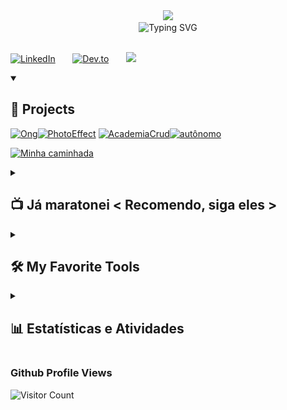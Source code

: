 
<div style="text-align: center;">
  <img style="display: inline-block; max-width: 100%; height: auto;" src="https://ary-pedro.github.io/svg/assets/Index.svg">
</div>

<!-- credit for Typing SVG by DenverCoder1 - https://github.com/DenverCoder1/readme-typing-svg -->

<div style="text-align: center;">
<img  style="display: inline-block; max-width: 100%; height: auto;" src="https://readme-typing-svg.demolab.com?font=Anton&pause=1000&color=F78A8A&vCenter=true&random=false&width=435&lines=Sauda%C3%A7%C3%B5es+a+todos%F0%9F%91%8B%F0%9F%8F%BC;2+anos+de+experi%C3%AAncia+com+c%C3%B3digos+;Almejo+ser+um+Full-Stack+web;Sempre+aprendendo+coisas+novas;Sou+aluno+de+5%C2%B0+per%C3%ADodo+de+Sistema" alt="Typing SVG" />
</div>


<br>

<!-- Social -->
<a style="display: inline-block; max-width: 100%; height: auto;" href="https://www.linkedin.com/in/pedro-cézar-s-de-souza/"><img width="32px" alt="LinkedIn" title="LinkedIn" src="https://i.imgur.com/yRpa1dQ.png"/></a>
  &#8287;&#8287;&#8287;&#8287;&#8287;
<a href="#meusite"><img width="32px" alt="Dev.to" title="DenverCoder1 Dev.to" src="https://i.imgur.com/mVm29vK.png"></a>
  &#8287;&#8287;&#8287;&#8287;&#8287;
![](https://visitcount.itsvg.in/api?id=Ary-Pedro&label=Visitantes%20-%20GitHub&color=11&icon=5&pretty=true)

<!-- Cards vinculados : https://shields.io/badges --->
<details open> 
  <summary><h2>📕 Projects </h2></summary>


  <p align="left">
  <a href="https://github.com/Ary-Pedro/Projeto-AbapRJ"><img width="278" src="https://denvercoder1-github-readme-stats.vercel.app/api/pin/?username=Ary-Pedro&repo=Projeto-AbapRJ&theme=react&bg_color=1F222E&title_color=F85D7F&hide_border=true&icon_color=F8D866&show_icons=true&show_description=false" alt="Ong"></a><a href="https://github.com/Ary-Pedro/Manipulador-de-Imagem"><img width="278" src="https://denvercoder1-github-readme-stats.vercel.app/api/pin/?username=Ary-Pedro&repo=Manipulador-de-Imagem&theme=react&bg_color=1F222E&title_color=F85D7F&hide_border=true&icon_color=F8D866&show_icons=true&show_description=false" alt="PhotoEffect"></a> 
  <a href="https://github.com/Ary-Pedro/Sistema-academia"><img width="278" src="https://denvercoder1-github-readme-stats.vercel.app/api/pin/?username=Ary-Pedro&repo=Sistema-academia&theme=react&bg_color=1F222E&title_color=F85D7F&hide_border=true&icon_color=F8D866&show_icons=true&show_description=false" alt="AcademiaCrud"></a><a href="https://github.com/Ary-Pedro/Sistema-vendas-Deaaz"><img width="278" src="https://denvercoder1-github-readme-stats.vercel.app/api/pin/?username=Ary-Pedro&repo=Sistema-vendas-Deaaz&theme=react&bg_color=1F222E&title_color=F85D7F&hide_border=true&icon_color=F8D866&show_icons=true&show_description=false" alt="autônomo"></a> 

  <a href="https://replit.com/@PedroCezar2"><img alt="Minha caminhada" title="All Practice" src="https://custom-icon-badges.demolab.com/badge/-The%20Road%20So%20Far-1F222E?style=for-the-badge&logoColor=white&logo=fork"/></a>
  </p>

</details>

<details> 
  <summary><h2>📺 Já maratonei &lt; Recomendo, siga eles  &gt;</h2></summary>

<a href="https://www.youtube.com/watch?v=S9uPNppGsGo&list=PLHz_AreHm4dlKP6QQCekuIPky1CiwmdI6&pp=iAQB">
<img src="https://ytcards.demolab.com/?id=S9uPNppGsGo&title=Curso%20Python%20%2301%20-%20Seja%20um%20Programador&background_color=%230d1117&title_color=%23ffffff&stats_color=%23dedede&max_title_lines=2&border_radius=5&duration=1767" alt="Curso Python #01 - Seja um Programador" title="Curso Python #01 - Seja um Programador">
</a>
<a href="https://www.youtube.com/watch?v=VKjFuX91G5Q&list=PL62G310vn6nFIsOCC0H-C2infYgwm8SWW&pp=iAQB">
<img src="https://ytcards.demolab.com/?id=VKjFuX91G5Q&title=00%20-%20Maratona%20Java%20Virado%20No%20Jiraya%20-%20Bem-vindo&background_color=%230d1117&title_color=%23ffffff&stats_color=%23dedede&max_title_lines=2&border_radius=5&duration=371" alt="00 - Maratona Java Virado No Jiraya - Bem-vindo" title="00 - Maratona Java Virado No Jiraya - Bem-vindo">
</a>
<a href="https://www.youtube.com/watch?v=MsUL3Pgofl4">
<img src="https://ytcards.demolab.com/?id=MsUL3Pgofl4&title=Crie%20um%20projeto%20completo%20com%20Django&background_color=%230d1117&title_color=%23ffffff&stats_color=%23dedede&max_title_lines=2&border_radius=5&duration=8705" alt="Crie um projeto completo com Django" title="Crie um projeto completo com Django">
</a>
<br>
<a href="https://www.youtube.com/watch?v=ekpnVh-l3YA&list=PL4HikwTaYE0GEs7lvlYJQcvKhq0QZGRVn">
<img src="https://ytcards.demolab.com/?id=ekpnVh-l3YA&title=LangChain%20Tutorial%20%28Python%29%20%231%3A%20Intro%20%26%20Setup&background_color=%230d1117&title_color=%23ffffff&stats_color=%23dedede&max_title_lines=2&border_radius=5&duration=598" alt="LangChain Tutorial (Python) #1: Intro & Setup" title="LangChain Tutorial (Python) #1: Intro & Setup">
</a>
<a href="https://www.youtube.com/watch?v=O73xbQvGhHk&list=PL0N5TAOhX5E9eJ9Ix6YUIgEw3lNmaIEE9">
  <img src="https://ytcards.demolab.com/?id=O73xbQvGhHk&title=Curso%20de%20PHP%208%20%20%20Aula%20001%20%20%20Apresenta%C3%A7%C3%A3o%20do%20Curso%20de%20PHP%208&background_color=%230d1117&title_color=%23ffffff&stats_color=%23dedede&max_title_lines=2&border_radius=5&duration=1084" alt="Curso de PHP 8   Aula 001   Apresentação do Curso de PHP 8" title="Curso de PHP 8   Aula 001   Apresentação do Curso de PHP 8">
</a>
<a href="https://www.youtube.com/watch?v=YW113aC8TII">
  <img src="https://ytcards.demolab.com/?id=YW113aC8TII&title=O%20GUIA%20INICIAL%20COMPLETO%20DE%20PYTHON%20E%20DJANGO&background_color=%230d1117&title_color=%23ffffff&stats_color=%23dedede&max_title_lines=2&border_radius=5&duration=4186" alt="O GUIA INICIAL COMPLETO DE PYTHON E DJANGO" title="O GUIA INICIAL COMPLETO DE PYTHON E DJANGO">
</a>
<br>

<a href="https://www.youtube.com/watch?v=KPoeNZZ6H4s">
  <img src="https://ytcards.demolab.com/?id=KPoeNZZ6H4s&title=Giving%20Personality%20to%20Procedural%20Animations%20using%20Math&background_color=%230d1117&title_color=%23ffffff&stats_color=%23dedede&max_title_lines=2&border_radius=5&duration=930" alt="Giving Personality to Procedural Animations using Math" title="Giving Personality to Procedural Animations using Math">
</a>

<a href="https://www.youtube.com/watch?v=PGSba51aRYU">
  <img src="https://ytcards.demolab.com/?id=PGSba51aRYU&title=Machine%20Learning%20in%20C%20(Episode%201)&&background_color=%230d1117&title_color=%23ffffff&stats_color=%23dedede&max_title_lines=2&border_radius=5&duration=9067" alt="Machine Learning in C (Episode 1)" title="Machine Learning in C (Episode 1)">
</a>

<a href="https://www.youtube.com/watch?v=yaa13eehgzo">
  <img src="https://ytcards.demolab.com/?id=yaa13eehgzo&title=How%20I%20make%20science%20animations&background_color=%230d1117&title_color=%23ffffff&stats_color=%23dedede&max_title_lines=2&border_radius=5&duration=2619" alt="How I make science animations" title="How I make science animations">
</a>

</details>

<details> 
  <summary><h2>🛠️ My Favorite Tools</h2></summary>
  <!-- Some badges are from https://github.com/Ileriayo/markdown-badges -->

<h3>👨‍💻 Programming and Markup Languages</h3>

  <p>
      <a href="#"><img alt="C" src="https://custom-icon-badges.demolab.com/badge/C-03599C.svg?logo=c-in-hexagon&logoColor=white"></a>
      <a href="#"><img alt="C#" src="https://custom-icon-badges.demolab.com/badge/C%23-68217A.svg?logo=cs2&logoColor=white"></a>
      <a href="#"><img alt="CSS" src="https://img.shields.io/badge/CSS-1572B6.svg?logo=css3&logoColor=white"></a>
      <a href="#"><img alt="Google Apps Script" src="https://custom-icon-badges.demolab.com/badge/Google%20Apps%20Script-02569B.svg?logo=gs&logoColor=white"></a>
      <a href="#"><img alt="HTML" src="https://img.shields.io/badge/HTML-E34F26.svg?logo=html5&logoColor=white"></a>
      <a href="#"><img alt="Java" src="https://custom-icon-badges.demolab.com/badge/Java-007396.svg?logo=java&logoColor=white"></a>
      <a href="#"><img alt="JavaScript" src="https://img.shields.io/badge/JavaScript-F7DF1E.svg?logo=javascript&logoColor=black"></a>
      <a href="#"><img alt="Markdown" src="https://img.shields.io/badge/Markdown-000000.svg?logo=markdown&logoColor=white"></a>
      <a href="#"><img alt="Node.js" src="https://img.shields.io/badge/Node.js-43853D.svg?logo=node.js&logoColor=white"></a>
      <a href="#"><img alt="PHP" src="https://img.shields.io/badge/PHP-777BB4.svg?logo=php&logoColor=white"></a>
      <a href="#"><img alt="Python" src="https://img.shields.io/badge/Python-14354C.svg?logo=python&logoColor=white"></a>
      <a href="#"><img alt="Restructured Text" src="https://img.shields.io/badge/Restructured Text-3a4148.svg?logo=readthedocs&logoColor=white"></a>
      <a href="#"><img alt="SQL" src="https://custom-icon-badges.demolab.com/badge/SQL-025E8C.svg?logo=database&logoColor=white"></a>
      <a href="#"><img alt="SVG+XML" src="https://img.shields.io/badge/SVG%2BXML-e0982c.svg?logo=svg&logoColor=white"></a>
      <a href="#"><img alt="TypeScript" src="https://img.shields.io/badge/TypeScript-007ACC.svg?logo=typescript&logoColor=white"></a>
  </p>

<h3>🧰 Frameworks and Libraries</h3>

  <p>
      <a href="#"><img alt="Django" src="https://img.shields.io/badge/Django-1759B?logo=django&logoColor=white"></a>
      <a href="#"><img alt="Arduino" src="https://img.shields.io/badge/-Arduino-00979D?logo=Arduino&logoColor=white"></a>
      <a href="#"><img alt="Bootstrap" src="https://img.shields.io/badge/Bootstrap-7952B3.svg?logo=bootstrap&logoColor=white"></a>
      <a href="#"><img alt="Electron" src="https://img.shields.io/badge/Electron-20232e.svg?logo=electron&logoColor=white"></a>
      <a href="#"><img alt="Express.js" src="https://img.shields.io/badge/Express.js-404d59.svg?logo=express&logoColor=white"></a>
      <a href="#"><img alt="Gunicorn" src="https://img.shields.io/badge/-Gunicorn-499848.svg?logo=gunicorn&logoColor=white"></a>
      <a href="#"><img alt="NumPy" src="https://img.shields.io/badge/Numpy-013243.svg?logo=numpy&logoColor=white"></a>
      <a href="#"><img alt="Pandas" src="https://img.shields.io/badge/Pandas-150458.svg?logo=pandas&logoColor=white"></a>
      <a href="#"><img alt="Pytest" src="https://img.shields.io/badge/Pytest-0A9EDC.svg?logo=pytest&logoColor=white"></a>
      <a href="#"><img alt="React" src="https://img.shields.io/badge/React-20232a.svg?logo=react&logoColor=%2361DAFB"></a>
      <a href="#"><img alt="Symfony" src="https://img.shields.io/badge/Symfony-111111.svg?logo=symfony&logoColor=white"></a>
      <a href="#"><img alt="SymPy" src="https://img.shields.io/badge/Sympy-3B5526.svg?logo=sympy&logoColor=white"></a>
      <a href="#"><img alt="TensorFlow" src="https://img.shields.io/badge/TensorFlow-FF6F00.svg?logo=TensorFlow&logoColor=white"></a>
      <a href="#"><img alt="Wordpress" src="https://img.shields.io/badge/Wordpress-21759B?logo=wordpress&logoColor=white"></a> 
      <a href="#"><img alt="langchain" src="https://img.shields.io/badge/Langchain-111111?logo=langchain&logoColor=white"></a>


</p>

<h3>🗄️ Databases and Cloud Hosting</h3>

  <p>
      <a href="#"><img alt="GitHub Pages" src="https://img.shields.io/badge/GitHub%20Pages-327FC7.svg?logo=github&logoColor=white"></a>
      <a href="#"><img alt="Heroku" src="https://img.shields.io/badge/Heroku-430098.svg?logo=heroku&logoColor=white"></a>
      <a href="#"><img alt="MongoDB" src ="https://img.shields.io/badge/MongoDB-4ea94b.svg?logo=mongodb&logoColor=white"></a>
      <a href="#"><img alt="MySQL" src="https://img.shields.io/badge/MySQL-00f.svg?logo=mysql&logoColor=white"></a>
      <a href="#"><img alt="Notion" src="https://img.shields.io/badge/Notion-010101.svg?logo=notion&logoColor=white"></a>
      <a href="#"><img alt="Oracle" src ="https://img.shields.io/badge/Oracle-F00000.svg?logo=oracle&logoColor=white"></a>
      <a href="#"><img alt="PostgreSQL" src ="https://img.shields.io/badge/PostgreSQL-316192.svg?logo=postgresql&logoColor=white"></a>
      <a href="#"><img alt="Render" src="https://img.shields.io/badge/Render-00979D.svg?logo=render&logoColor=white"></a>
      <a href="#"><img alt="Repl.it" src="https://img.shields.io/badge/Repl.it-0D101E.svg?logo=Replit&logoColor=white"></a>
      <a href="#"><img alt="SQLite" src ="https://img.shields.io/badge/SQLite-07405e.svg?logo=sqlite&logoColor=white"></a>
      <a href="#"><img alt="Cloud" src="https://img.shields.io/badge/Cloud-68217A.svg?logo=Cloudways&logoColor=white"></a>
      <a href="#"><img alt="Aws" src="https://img.shields.io/badge/AWS-F05000.svg?logo=amazonwebservices&logoColor=white"></a>
      <a href="#"><img alt="Fly.io" src="https://img.shields.io/badge/Fly.io-430098.svg?logo=coreldraw&logoColor=white"></a>
      <a href="#"><img alt="Vercel" src="https://img.shields.io/badge/Vercel-000000.svg?logo=vercel&logoColor=white"></a>
      <a href="#"><img alt="pythonanywhere" src="https://img.shields.io/badge/pythonAnyWhere-000000.svg?logo=pythonanywhere&logoColor=white"></a>
      <a href="#"><img alt="infinityfree" src="https://img.shields.io/badge/infinityfree-430098.svg?logo=gitconnected&logoColor=white"></a>
  </p>

<h3>💻 Software and Tools</h3>

  <p>
      <a href="#"><img alt="Adobe" src="https://img.shields.io/badge/Adobe-FF0000.svg?logo=adobe&logoColor=white"></a>
      <a href="#"><img alt="olhama meta" src="https://img.shields.io/badge/olhama meta-08217A?logo=meta&logoColor=white"></a>
      <a href="#"><img alt="Arch Linux" src="https://img.shields.io/badge/Arch%20Linux-1793D1.svg?logo=arch-linux&logoColor=white"></a>
      <a href="#"><img alt="Dark Reader" src="https://img.shields.io/badge/-Dark%20Reader-141E24?logo=dark-reader&logoColor=white"></a>
      <a href="#"><img alt="Discord" src="https://img.shields.io/badge/-Discord-5865F2.svg?logo=discord&logoColor=white"></a>
      <a href="#"><img alt="Git" src="https://img.shields.io/badge/Git-F05033.svg?logo=git&logoColor=white"></a>
      <a href="#"><img alt="GitHub Desktop" src="https://img.shields.io/badge/GitHub%20Desktop-8034A9.svg?logo=github&logoColor=white"></a>
      <a href="#"><img alt="Google Sheets" src="https://img.shields.io/badge/Sheets-34A853.svg?logo=google%20sheets&logoColor=white"></a>
      <a href="#"><img alt="Inkscape" src="https://img.shields.io/badge/Inkscape-000000?logo=Inkscape&logoColor=white"></a>
      <a href="#"><img alt="Jupyter" src="https://img.shields.io/badge/Jupyter-F37626.svg?logo=Jupyter&logoColor=white"></a>
      <a href="#"><img alt="Stack Overflow" src="https://img.shields.io/badge/-Stack%20Overflow-FE7A16?logo=stack-overflow&logoColor=white"></a>
      <a href="#"><img alt="Visual Studio Code" src="https://img.shields.io/badge/Visual%20Studio%20Code-0078d7.svg?logo=visual-studio-code&logoColor=white"></a>
      <a href="#"><img alt="Unity" src="https://img.shields.io/badge/Unity-000000.svg?logo=unity&logoColor=white"></a>
      <a href="#"><img alt="jetbrains" src="https://img.shields.io/badge/Jet%20brains-A000A0.svg?logo=jetbrains&logoColor=white"></a>
      <a href="#"><img alt="chromecast" src="https://img.shields.io/badge/Remote%20Desktop-0000F0.svg?logo=chromecast&logoColor=white"></a>
      <a href="#"><img alt="figma" src="https://img.shields.io/badge/figma-F24E1E.svg?logo=figma&logoColor=white"></a>
      <a href="#"><img alt="canva" src="https://img.shields.io/badge/canva-0054CC.svg?logo=canva&logoColor=white"></a>
      <a href="#"><img alt="pycharm" src="https://img.shields.io/badge/pycharm-141E24.svg?logo=pycharm&logoColor=white"></a>
      <a href="#"><img alt="codechef" src="https://img.shields.io/badge/codechef-5B4638.svg?logo=codechef&logoColor=white"></a>
      <a href="#"><img alt="codepen " src="https://img.shields.io/badge/codepen-000000.svg?logo=codepen&logoColor=white"></a>
      <a href="#"><img alt="codewars " src="https://img.shields.io/badge/codeWars-B1361E.svg?logo=codewars&logoColor=white"></a>
      <a href="#"><img alt="frontendmentor " src="https://img.shields.io/badge/frontEndMentor-3F54A3.svg?logo=frontendmentor&logoColor=white"></a>
  </p>

<h3>🚀 Cursos</h3>

  <p>
      <a href="#"><img alt="freecodecamp" src="https://img.shields.io/badge/freecodecamp-0A0A23.svg?logo=freecodecamp&logoColor=white"></a>
      <a href="#"><img alt="udemy" src="https://img.shields.io/badge/Udemy-0A0A23.svg?logo=udemy&logoColor=white"></a>
      <a href="#"><img alt="alura" src="https://img.shields.io/badge/alura-0A0A23.svg?logo=alamy&logoColor=white"></a>
      <a href="#"><img alt="w3schools" src="https://img.shields.io/badge/w3schools-04AA6D.svg?logo=w3schools&logoColor=white"></a>
      <a href="#"><img alt="coursera" src="https://img.shields.io/badge/coursera-0056D2.svg?logo=coursera&logoColor=white"></a>
      <a href="#"><img alt="cursoemvideo" src="https://img.shields.io/badge/curso%20em%20video-0056D2.svg?logo=youtubekids&logoColor=white"></a>
</p>
 <p align="left">
    <a href="https://github.com/Universidade-Livre"><img alt="Universidade Brasileira Repositorie" title="UBL" src="https://custom-icon-badges.demolab.com/badge/-Vá%20aqui%20Para%20Acessar:%20Universidade %20Livre-1F222E?style=for-the-badge&logoColor=white&logo=fork"/></a>
  </p>
</details>

<details> 
  <summary><h2>📊 Estatísticas e Atividades</h2></summary>


<h3>💻 Estatísticas do Perfil GitHub</h3>

<!-- Estatísticas gerais do GitHub -->
<a href="https://github.com/Ary-Pedro"><img alt="Estatísticas do GitHub de Ary-Pedro" src="https://github-readme-stats.vercel.app/api/?username=Ary-Pedro&show_icons=true&theme=dracula&hide_border=true&bg_color=1F222E&title_color=F85D7F&icon_color=F8D866" height="192px"/></a><a href="https://github.com/Ary-Pedro"><img alt="Principais Linguagens de Ary-Pedro" src="https://github-readme-stats.vercel.app/api/top-langs/?username=Ary-Pedro&langs_count=8&layout=compact&theme=dracula&hide_border=true&bg_color=1F222E&title_color=F85D7F&icon_color=F8D866&hide=Jupyter%20Notebook,Roff" height="192px"/></a>
<br/>

<b>Nota:</b> As principais linguagens são apenas uma métrica das linguagens presentes nos meus projetos públicos e não refletem necessariamente o nível de experiência ou habilidade.



<h3>📊 Contribuições no Último Ano</h3>


<!--- https://github.com/marketplace/actions/generate-snake-game-from-github-contribution-grid --->
<p align="center">
  <img src="https://github.com/Ary-Pedro/Ary-Pedro/blob/output/github-contribution-grid-snake.svg" alt="snake animation">
</p>

<h2> Gráfico de atividade do GitHub </h2>
<a href="https://github.com/Ary-Pedro"><img alt="Gráfico de Atividade de Ary-Pedro" src="https://github-readme-activity-graph.vercel.app/graph/?username=Ary-Pedro&bg_color=1F222E&color=F8D866&line=F85D7F&point=FFFFFF&hide_border=true" /></a>
</details>







### Github Profile Views
![Visitor Count](https://profile-counter.glitch.me/{Ary-Pedro}/count.svg)
